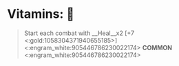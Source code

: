 # **Vitamins**: 💊 
> Start each combat with __Heal__x2 [+7 <:gold:1058304371940655185>]
<:engram_white:905446786230022174> __COMMON__ <:engram_white:905446786230022174>